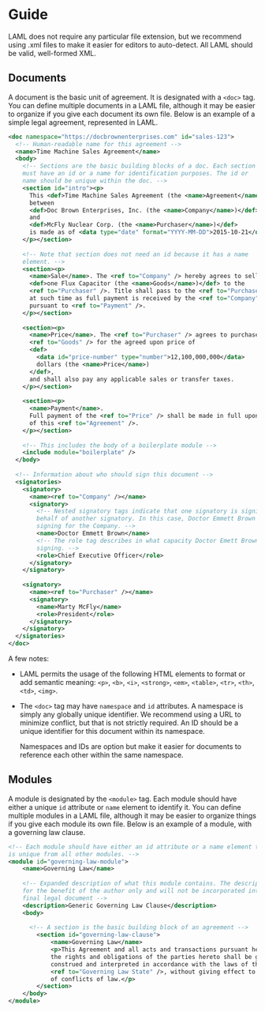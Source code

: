 Guide
=====

LAML does not require any particular file extension, but we recommend using .xml files to make it easier for editors to auto-detect. All LAML should be valid, well-formed XML.

Documents
---------

A document is the basic unit of agreement. It is designated with a `<doc>` tag. You can define multiple documents in a LAML file, although it may be easier to organize if you give each document its own file. Below is an example of a simple legal agreement, represented in LAML.

```xml
<doc namespace="https://docbrownenterprises.com" id="sales-123">
  <!-- Human-readable name for this agreement -->
  <name>Time Machine Sales Agreement</name>
  <body>
    <!-- Sections are the basic building blocks of a doc. Each section
    must have an id or a name for identification purposes. The id or
    name should be unique within the doc. -->
    <section id="intro"><p>
      This <def>Time Machine Sales Agreement (the <name>Agreement</name>)</def>
      between
      <def>Doc Brown Enterprises, Inc. (the <name>Company</name>)</def>
      and
      <def>McFly Nuclear Corp. (the <name>Purchaser</name>)</def>
      is made as of <data type="date" format="YYYY-MM-DD">2015-10-21</data>
    </p></section>
    
    <!-- Note that section does not need an id because it has a name
    element. -->
    <section><p>
      <name>Sale</name>. The <ref to="Company" /> hereby agrees to sell
      <def>one Flux Capacitor (the <name>Goods</name>)</def> to the
      <ref to="Purchaser" />. Title shall pass to the <ref to="Purchaser" />
      at such time as full payment is received by the <ref to="Company" />
      pursuant to <ref to="Payment" />.
    </p></section>
    
    <section><p>
      <name>Price</name>. The <ref to="Purchaser" /> agrees to purchase the
      <ref to="Goods" /> for the agreed upon price of
      <def>
        <data id="price-number" type="number">12,100,000,000</data>
        dollars (the <name>Price</name>)
      </def>,
      and shall also pay any applicable sales or transfer taxes.
    </p></section>
    
    <section><p>
      <name>Payment</name>.
      Full payment of the <ref to="Price" /> shall be made in full upon signing
      of this <ref to="Agreement" />.
    </p></section>
    
    <!-- This includes the body of a boilerplate module -->
    <include module="boilerplate" />
  </body>
  
  <!-- Information about who should sign this document -->
  <signatories>
    <signatory>
      <name><ref to="Company" /></name>
      <signatory>
        <!-- Nested signatory tags indicate that one signatory is signing on
        behalf of another signatory. In this case, Doctor Emmett Brown is
        signing for the Company. -->
        <name>Doctor Emmett Brown</name>
        <!-- The role tag describes in what capacity Doctor Emett Brown is
        signing. -->
        <role>Chief Executive Officer</role>
      </signatory>
    </signatory>
    
    <signatory>
      <name><ref to="Purchaser" /></name>
      <signatory>
        <name>Marty McFly</name>
        <role>President</role>
      </signatory>
    </signatory>
  </signatories>
</doc>
```

A few notes:

* LAML permits the usage of the following HTML elements to format or add semantic meaning: `<p>`, `<b>`, `<i>`, `<strong>`, `<em>`, `<table>`, `<tr>`, `<th>`, `<td>`, `<img>`.

* The `<doc>` tag may have `namespace` and `id` attributes. A namespace is simply any globally unique identifier. We recommend using a URL to minimize conflict, but that is not strictly required. An ID should be a unique identifier for this document within its namespace.

  Namespaces and IDs are option but make it easier for documents to reference each other within the same namespace.

Modules
-------

A module is designated by the `<module>` tag. Each module should have either a unique `id` attribute or `name` element to identify it. You can define multiple modules in a LAML file, although it may be easier to organize things if you give each module its own file. Below is an example of a module, with a governing law clause.

```xml
<!-- Each module should have either an id attribute or a name element that
is unique from all other modules. -->
<module id="governing-law-module">
	<name>Governing Law</name>
	
	<!-- Expanded description of what this module contains. The description is
	for the benefit of the author only and will not be incorporated into the
	final legal document -->
	<description>Generic Governing Law Clause</description>
	<body>
	
	  <!-- A section is the basic building block of an agreement -->
		<section id="governing-law-clause">
			<name>Governing Law</name>
			<p>This Agreement and all acts and transactions pursuant hereto and
			the rights and obligations of the parties hereto shall be governed,
			construed and interpreted in accordance with the laws of the State of
			<ref to="Governing Law State" />, without giving effect to principles
			of conflicts of law.</p>
		</section>
	</body>
</module>
```
